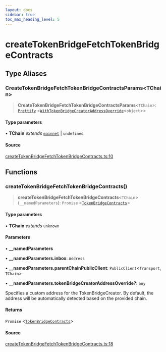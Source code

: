 ```yaml
---
layout: docs
sidebar: true
toc_max_heading_level: 5
---
```


# createTokenBridgeFetchTokenBridgeContracts

## Type Aliases

### CreateTokenBridgeFetchTokenBridgeContractsParams\<TChain\>

> **CreateTokenBridgeFetchTokenBridgeContractsParams**\<`TChain`\>: [`Prettify`](types/utils.md#prettifyt) \<[`WithTokenBridgeCreatorAddressOverride`](types/createTokenBridgeTypes.md#withtokenbridgecreatoraddressoverridet)\<`object`\>\>

#### Type parameters

• **TChain** *extends* [`mainnet`](chains.md#mainnet) \| `undefined`

#### Source

[createTokenBridgeFetchTokenBridgeContracts.ts:10](https://github.com/offchainlabs/arbitrum-orbit-sdk/blob/fa20b8d23170b5196c4c9cdb5fc2dfefa349f1c8/src/createTokenBridgeFetchTokenBridgeContracts.ts#L10)

## Functions

### createTokenBridgeFetchTokenBridgeContracts()

> **createTokenBridgeFetchTokenBridgeContracts**\<`TChain`\>(`__namedParameters`): `Promise` \<[`TokenBridgeContracts`](types/TokenBridgeContracts.md#tokenbridgecontracts)\>

#### Type parameters

• **TChain** *extends* `unknown`

#### Parameters

• **\_\_namedParameters**

• **\_\_namedParameters.inbox**: `Address`

• **\_\_namedParameters.parentChainPublicClient**: `PublicClient`\<`Transport`, `TChain`\>

• **\_\_namedParameters.tokenBridgeCreatorAddressOverride?**: `any`

Specifies a custom address for the TokenBridgeCreator. By default, the address will be automatically detected based on the provided chain.

#### Returns

`Promise` \<[`TokenBridgeContracts`](types/TokenBridgeContracts.md#tokenbridgecontracts)\>

#### Source

[createTokenBridgeFetchTokenBridgeContracts.ts:18](https://github.com/offchainlabs/arbitrum-orbit-sdk/blob/fa20b8d23170b5196c4c9cdb5fc2dfefa349f1c8/src/createTokenBridgeFetchTokenBridgeContracts.ts#L18)
